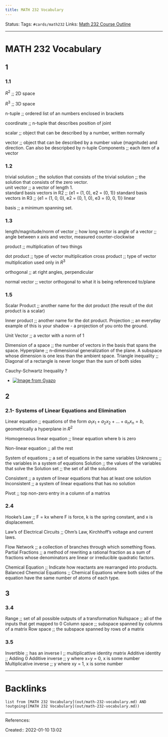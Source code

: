 ```yaml
---
title: MATH 232 Vocabulary
---
```

Status: 
Tags: `#cards/math232`
Links: [Math 232 Course Outline](out/math-232-course-outline.md)
___
# MATH 232 Vocabulary
## 1
### 1.1
$R^2$ ;; 2D space
<!--SR:!2022-02-05,2,153-->
$R^3$ ;; 3D space
<!--SR:!2022-02-05,2,173-->
n-tuple ;; ordered list of an numbers enclosed in brackets
<!--SR:!2022-02-05,2,173-->
coordinate ;; n-tuple that describes position of joint
<!--SR:!2022-02-05,2,173-->
scalar ;; object that can be described  by a number, written normally
<!--SR:!2022-02-05,2,173-->
vector ;; object that can be described by a number value (magnitude) and direction. Can also be descripbed  by n-tuple
Components ;; each item of a vector
<!--SR:!2022-02-05,2,173-->

### 1.2
trivial solution ;; the solution that consists of the 
trivial solution ;;  the solution that consists of the zero vector.  
unit vector ;; a vector of length 1.  
standard basis vectors in R2 ;; {e1 = (1, 0), e2 = (0, 1)} 
standard basis vectors in R3 ;; {e1 = (1, 0, 0), e2 = (0, 1, 0), e3 = (0, 0, 1)}  linear 
<!--SR:!2022-02-05,2,173-->
basis ;; a minimum spanning set.

### 1.3
length/magnitude/norm of vector ;; how long vector is
angle of a vector ;; angle between x axis and vector, measured counter-clockwise
<!--SR:!2022-02-05,2,153-->
product ;; multiplication of two things
<!--SR:!2022-03-04,29,190-->
dot product ;; type of vector multiplication
cross product ;; type of vector multiplication used only in $R^3$
<!--SR:!2022-02-04,1,133-->
orthogonal ;; at right angles, perpendicular
<!--SR:!2022-02-05,2,150-->
normal vector ;; vector orthogonal to what it is being referenced to/plane

### 1.5
Scalar Product ;; another name for the dot product (the result of the dot product is a scalar)
<!--SR:!2022-02-05,2,173-->
Inner product ;; another name for the dot product.
Projection ;; an everyday example of this is your shadow - a projection of you onto the ground.
<!--SR:!2022-02-14,11,150-->
Unit Vector ;; a vector with a norm of 1
<!--SR:!2022-02-05,2,173-->
Dimension of a space ;; the number of vectors in the basis that spans the space. 
Hyperplane ;; n-dimensional generalization of the plane. A subspace whose dimension is one less than the ambient space.
Triangle inequality ;; Diagonal of a rectangle is never longer than the sum of both sides
<!--SR:!2022-02-05,2,150-->
Cauchy-Schwartz Inequality
?
- [![Image from Gyazo](https://i.gyazo.com/491083cced769814553ab137be43a08a.png)](https://gyazo.com/491083cced769814553ab137be43a08a)
## 2
### 2.1- Systems of Linear Equations and Elimination
Linear equation ;; equations of the form $a_1x_1 + a_2x_2 + ... + a_nx_n = b$, geometrically a hyperplane in $R^2$
<!--SR:!2022-02-05,2,173-->
Homogeneous linear equation ;; linear equation where b is zero
<!--SR:!2022-02-05,2,173-->
Non-linear equation ;; all the rest
<!--SR:!2022-02-05,2,173-->
System of equations ;; a set of equations in the same variables
Unknowns ;; the variables in a system of equations
Solution ;; the values of the variables that solve the 
Solution set ;; the set of all the solutions
<!--SR:!2022-02-05,2,173-->
Consistent ;; a system of linear equations that has at least one solution
Inconsistent ;; a system of linear equations that has no solution
<!--SR:!2022-02-05,2,130-->
Pivot ;; top non-zero entry in a column of a matrixs
<!--SR:!2022-02-11,8,130-->
### 2.4
Hooke’s Law ;; F = kx where F is force, k is the spring constant, and x is displacement. 
<!--SR:!2022-02-04,1,133-->
Law’s of Electrical Circuits ;; Ohm’s Law, Kirchhoff’s voltage and current laws.
<!--SR:!2022-02-05,2,173-->
Flow Network ;; a collection of branches through which something flows.
Partial Fractions ;; a method of rewriting a rational fraction as a sum of fractions whose denominators are linear or irreducible quadratic factors.
<!--SR:!2022-02-04,1,133-->
Chemical Equation ;; Indicate how reactants are rearranged into products. 
Balanced Chemcial Equations ;; Chemical Equations where both sides of the equation have the same number of atoms of each type.
<!--SR:!2022-02-05,2,173-->
## 3
### 3.4 
Range ;; set of all possible outputs of a transformation
Nullspace ;; all of the inputs that get mapped to 0
Column space ;; subspace spanned by columns of a matrix
Row space ;; the subspace spanned by rows of a matrix
<!--SR:!2022-02-05,2,153-->
### 3.5
Invertible ;; has an inverse
I ;; multiplicattive identity matrix
Additive identity ;; Adding 0
Additive inverse ;;  y where x+y = 0, x is some number
Multiplicative inverse ;; y where xy = 1, x is some number
___
# Backlinks
```dataview
list from [MATH 232 Vocabulary](out/math-232-vocabulary.md) AND !outgoing([MATH 232 Vocabulary](out/math-232-vocabulary.md))
```
___
References:

Created:: 2022-01-10 13:02
